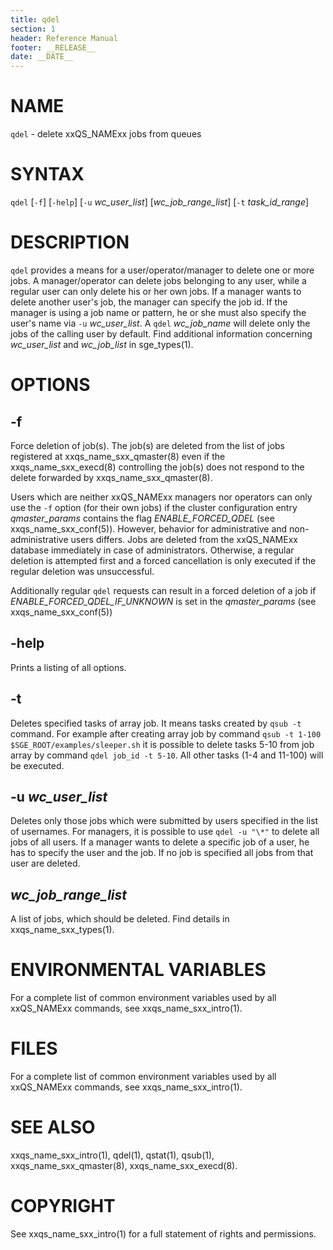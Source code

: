 ```yaml
---
title: qdel
section: 1
header: Reference Manual
footer: __RELEASE__
date: __DATE__
---
```


# NAME

`qdel` - delete xxQS_NAMExx jobs from queues

# SYNTAX

`qdel` \[`-f`\] \[`-help`\] \[`-u` *wc_user_list*\] \[*wc_job_range_list*\] \[`-t` *task_id_range*\]

# DESCRIPTION

`qdel` provides a means for a user/operator/manager to delete one or more jobs. A manager/operator can delete jobs 
belonging to any user, while a regular user can only delete his or her own jobs. If a manager wants to delete another 
user's job, the manager can specify the job id. If the manager is using a job name or pattern, he or she must also
specify the user's name via `-u` *wc_user_list*. A `qdel` *wc_job_name* will delete only the jobs of the calling user 
by default. Find additional information concerning *wc_user_list* and *wc_job_list* in sge_types(1).

# OPTIONS

## -f  
Force deletion of job(s). The job(s) are deleted from the list of jobs registered at xxqs_name_sxx_qmaster(8) 
even if the xxqs_name_sxx_execd(8) controlling the job(s) does not respond to the delete forwarded by 
xxqs_name_sxx_qmaster(8).

Users which are neither xxQS_NAMExx managers nor operators can only use the `-f` option (for their own jobs) if 
the cluster configuration entry *qmaster_params* contains the flag *ENABLE_FORCED_QDEL* (see
xxqs_name_sxx_conf(5)). However, behavior for administrative and non-administrative users differs. Jobs are deleted 
from the xxQS_NAMExx database immediately in case of administrators. Otherwise, a regular deletion is attempted 
first and a forced cancellation is only executed if the regular deletion was unsuccessful.

Additionally regular `qdel` requests can result in a forced deletion of a job if *ENABLE_FORCED_QDEL_IF_UNKNOWN* is 
set in the *qmaster_params* (see xxqs_name_sxx_conf(5))

## -help  
Prints a listing of all options.

## -t  
Deletes specified tasks of array job. It means tasks created by `qsub -t` command. For example after creating 
array job by command `qsub -t 1-100 $SGE_ROOT/examples/sleeper.sh` it is possible to delete tasks 5-10 from
job array by command `qdel job_id -t 5-10`. All other tasks (1-4 and 11-100) will be executed.

## -u *wc_user_list* 
Deletes only those jobs which were submitted by users specified in the list of usernames. For managers, it is 
possible to use `qdel -u "\*"` to delete all jobs of all users. If a manager wants to delete a specific job of 
a user, he has to specify the user and the job. If no job is specified all jobs from that user are deleted.

## *wc_job_range_list*
A list of jobs, which should be deleted. Find details in xxqs_name_sxx_types(1).

# ENVIRONMENTAL VARIABLES

For a complete list of common environment variables used by all xxQS_NAMExx commands, see xxqs_name_sxx_intro(1).

# FILES

For a complete list of common environment variables used by all xxQS_NAMExx commands, see xxqs_name_sxx_intro(1).

# SEE ALSO

xxqs_name_sxx_intro(1), qdel(1), qstat(1), qsub(1), xxqs_name_sxx_qmaster(8), xxqs_name_sxx_execd(8).

# COPYRIGHT

See xxqs_name_sxx_intro(1) for a full statement of rights and permissions.
